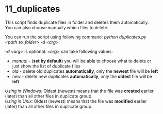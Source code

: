 # 11_duplicates

This script finds duplicate files in folder and deletes them automatically.  
You can also choose manually which files to delete.

You can run the script using following command: _python duplicates.py \<path_to_folder\> -d \<arg\>_

_-d \<arg\>_ is optional. _\<arg\>_ can take following values:  
* _manual_ -  (**set by default**) you will be able to choose what to delete or just show the list of duplicate files  
* _old_ - delete old duplicates **automatically**, only the **newest** file will be **left**  
* _new_ - delete new duplicates **automatically**, only the **oldest** file will be **left**

_Using in Windows:_ Oldest (newest) means that the file was **created** earlier (later) than all other files in duplicate group.  
_Using in Unix:_ Oldest (newest) means that the file was **modified** earlier (later) than all other files in duplicate group.

